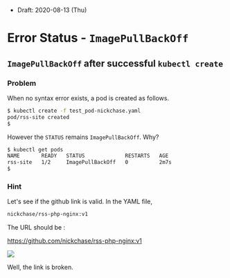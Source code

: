 * Draft: 2020-08-13 (Thu)

# Error Status - `ImagePullBackOff`

## `ImagePullBackOff` after successful `kubectl create`

### Problem

When no syntax error exists, a pod is created as follows.

```bash
$ kubectl create -f test_pod-nickchase.yaml 
pod/rss-site created
$
```

However the `STATUS` remains `ImagePullBackOff`. Why?

```bash
$ kubectl get pods
NAME       READY   STATUS             RESTARTS   AGE
rss-site   1/2     ImagePullBackOff   0          2m7s
$
```

### Hint

Let's see if the github link is valid. In the YAML file, 

```bash
nickchase/rss-php-nginx:v1
```

The URL should be :

https://github.com/nickchase/rss-php-nginx:v1

<img src="/home/aimldl/github/technical_skills/computing_environments/kubernetes/how_to_troubleshoot_yaml_files/images/github-error-404_this_it_not_the_web_page_you_are_looking_for.png">

Well, the link is broken.
